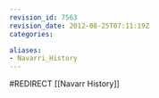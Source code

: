 ```yaml
---
revision_id: 7563
revision_date: 2012-08-25T07:11:19Z
categories:

aliases:
- Navarri_History
---
```


#REDIRECT [[Navarr History]]